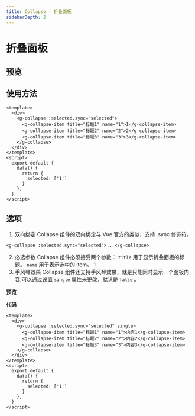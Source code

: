 ```yaml
---
title: Collapse - 折叠面板
sidebarDepth: 2
---
```


# 折叠面板

<h2>预览</h2>

<collapse-demos></collapse-demos>

<h2>使用方法</h2>

```vue
<template>
  <div>
    <g-collapse :selected.sync="selected">
      <g-collapse-item title="标题1" name="1">1</g-collapse-item>
      <g-collapse-item title="标题2" name="2">2</g-collapse-item>
      <g-collapse-item title="标题3" name="3">3</g-collapse-item>
    </g-collapse>
  </div>
</template>
<script>
  export default {
    data() {
      return {
        selected: ['1']
      }
    },
  }
</script>
```

<h2>选项</h2>

1. 双向绑定
Collapse 组件的双向绑定与 Vue 官方的类似，支持 .sync 修饰符。
```vue
<g-collapse :selected.sync="selected">...</g-collapse>
```
2. 必选参数
Collapse 组件必须接受两个参数： `title` 用于显示折叠面板的标题。 `name` 用于表示选中的 item。
<g-collapse-item title="标题1" name="1">1</g-collapse-item>
3. 手风琴效果
Collapse 组件还支持手风琴效果，就是只能同时显示一个面板内容,可以通过设置 `single` 属性来更改，默认是 `false` 。

**预览**

<collapse-demos2></collapse-demos2>

**代码**

```vue
<template>
  <div>
    <g-collapse :selected.sync="selected" single>
      <g-collapse-item title="标题1" name="1">内容1</g-collapse-item>
      <g-collapse-item title="标题2" name="2">内容2</g-collapse-item>
      <g-collapse-item title="标题3" name="3">内容3</g-collapse-item>
    </g-collapse>
  </div>
</template>
<script>
  export default {
    data() {
      return {
        selected: ['1']
      }
    },
  }
</script>
```
